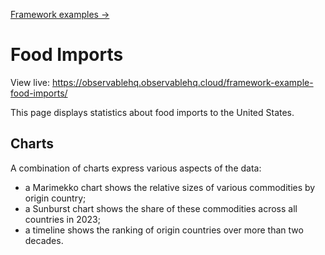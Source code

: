 [Framework examples →](../)

# Food Imports

View live: <https://observablehq.observablehq.cloud/framework-example-food-imports/>

This page displays statistics about food imports to the United States.

## Charts

A combination of charts express various aspects of the data:

- a Marimekko chart shows the relative sizes of various commodities by origin country;
- a Sunburst chart shows the share of these commodities across all countries in 2023;
- a timeline shows the ranking of origin countries over more than two decades.
